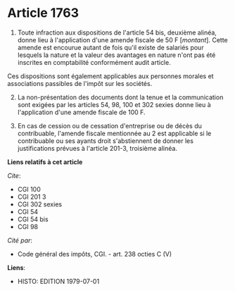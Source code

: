# Article 1763

1. Toute infraction aux dispositions de l'article 54 bis, deuxième alinéa, donne lieu à l'application d'une amende fiscale de
50 F [*montant*]. Cette amende est encourue autant de fois qu'il existe de salariés pour lesquels la nature et la valeur des
avantages en nature n'ont pas été inscrites en comptabilité conformément audit article.

Ces dispositions sont également applicables aux personnes morales et associations passibles de l'impôt sur les sociétés.

2. La non-présentation des documents dont la tenue et la communication sont exigées par les articles 54, 98, 100 et 302
sexies donne lieu à l'application d'une amende fiscale de 100 F.

3. En cas de cession ou de cessation d'entreprise ou de décès du contribuable, l'amende fiscale mentionnée au 2 est
applicable si le contribuable ou ses ayants droit s'abstiennent de donner les justifications prévues à l'article 201-3,
troisième alinéa.

**Liens relatifs à cet article**

_Cite_:

  - CGI 100
  - CGI 201 3
  - CGI 302 sexies
  - CGI 54
  - CGI 54 bis
  - CGI 98

_Cité par_:

  - Code général des impôts, CGI. - art. 238 octies C (V)

**Liens**:

  - HISTO: EDITION 1979-07-01

